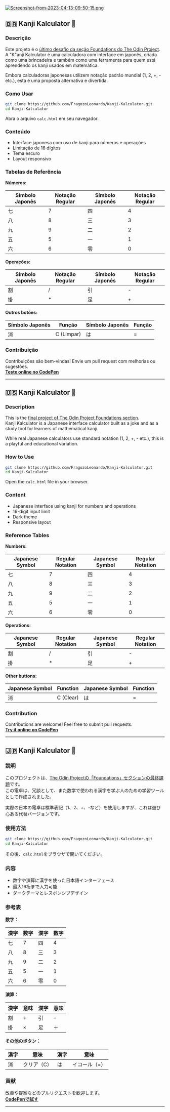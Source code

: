 [![Screenshot-from-2023-04-13-09-50-15.png](https://i.postimg.cc/44HZ1sLq/Screenshot-from-2023-04-13-09-50-15.png)](https://postimg.cc/44HZ1sLq)

## 🇧🇷 Kanji Kalculator 🧮

### Descrição

Este projeto é o [último desafio da seção Foundations do The Odin Project](https://www.theodinproject.com/lessons/foundations-calculator).  
A "K"anji Kalculator é uma calculadora com interface em japonês, criada como uma brincadeira e também como uma ferramenta para quem está aprendendo os kanji usados em matemática.

Embora calculadoras japonesas utilizem notação padrão mundial (1, 2, +, - etc.), esta é uma proposta alternativa e divertida.

### Como Usar

```bash
git clone https://github.com/FragozoLeonardo/Kanji-Kalculator.git
cd Kanji-Kalculator
```

Abra o arquivo `calc.html` em seu navegador.

### Conteúdo

- Interface japonesa com uso de kanji para números e operações  
- Limitação de 16 dígitos  
- Tema escuro  
- Layout responsivo  

### Tabelas de Referência

**Números:**

| Símbolo Japonês | Notação Regular | Símbolo Japonês | Notação Regular |
|-----------------|------------------|------------------|------------------|
| 七              | 7                | 四              | 4                |
| 八              | 8                | 三              | 3                |
| 九              | 9                | 二              | 2                |
| 五              | 5                | 一              | 1                |
| 六              | 6                | 零              | 0                |

**Operações:**

| Símbolo Japonês | Notação Regular | Símbolo Japonês | Notação Regular |
|-----------------|------------------|------------------|------------------|
| 割              | /                | 引              | -                |
| 掛              | *                | 足              | +                |

**Outros botões:**

| Símbolo Japonês | Função           | Símbolo Japonês | Função           |
|-----------------|------------------|------------------|------------------|
| 消              | C (Limpar)       | は              | =                |

### Contribuição

Contribuições são bem-vindas! Envie um pull request com melhorias ou sugestões.  
[**Teste online no CodePen**](https://codepen.io/FragozoLeo/pen/qBggJKy)

---

## 🇺🇸 Kanji Kalculator 🧮

### Description

This is the [final project of The Odin Project Foundations section](https://www.theodinproject.com/lessons/foundations-calculator).  
Kanji Kalculator is a Japanese interface calculator built as a joke and as a study tool for learners of mathematical kanji.

While real Japanese calculators use standard notation (1, 2, +, - etc.), this is a playful and educational variation.

### How to Use

```bash
git clone https://github.com/FragozoLeonardo/Kanji-Kalculator.git
cd Kanji-Kalculator
```

Open the `calc.html` file in your browser.

### Content

- Japanese interface using kanji for numbers and operations  
- 16-digit input limit  
- Dark theme  
- Responsive layout  

### Reference Tables

**Numbers:**

| Japanese Symbol | Regular Notation | Japanese Symbol | Regular Notation |
|-----------------|------------------|------------------|------------------|
| 七              | 7                | 四              | 4                |
| 八              | 8                | 三              | 3                |
| 九              | 9                | 二              | 2                |
| 五              | 5                | 一              | 1                |
| 六              | 6                | 零              | 0                |

**Operations:**

| Japanese Symbol | Regular Notation | Japanese Symbol | Regular Notation |
|-----------------|------------------|------------------|------------------|
| 割              | /                | 引              | -                |
| 掛              | *                | 足              | +                |

**Other buttons:**

| Japanese Symbol | Function          | Japanese Symbol | Function          |
|-----------------|-------------------|------------------|-------------------|
| 消              | C (Clear)         | は              | =                 |

### Contribution

Contributions are welcome! Feel free to submit pull requests.  
[**Try it online on CodePen**](https://codepen.io/FragozoLeo/pen/qBggJKy)

---

## 🇯🇵 Kanji Kalculator 🧮

### 説明

このプロジェクトは、[The Odin Projectの「Foundations」セクションの最終課題](https://www.theodinproject.com/lessons/foundations-calculator)です。  
この電卓は、冗談として、また数学で使われる漢字を学ぶ人のための学習ツールとして作成されました。

実際の日本の電卓は標準表記（1、2、+、-など）を使用しますが、これは遊び心ある代替バージョンです。

### 使用方法

```bash
git clone https://github.com/FragozoLeonardo/Kanji-Kalculator.git
cd Kanji-Kalculator
```

その後、`calc.html`をブラウザで開いてください。

### 内容

- 数字や演算に漢字を使った日本語インターフェース  
- 最大16桁まで入力可能  
- ダークテーマとレスポンシブデザイン  

### 参考表

**数字：**

| 漢字 | 数字 | 漢字 | 数字 |
|------|------|------|------|
| 七   | 7    | 四   | 4    |
| 八   | 8    | 三   | 3    |
| 九   | 9    | 二   | 2    |
| 五   | 5    | 一   | 1    |
| 六   | 6    | 零   | 0    |

**演算：**

| 漢字 | 意味 | 漢字 | 意味 |
|------|------|------|------|
| 割   | ÷    | 引   | −    |
| 掛   | ×    | 足   | ＋    |

**その他のボタン：**

| 漢字 | 意味         | 漢字 | 意味 |
|------|--------------|------|------|
| 消   | クリア（C）   | は   | イコール（=） |

### 貢献

改善や提案などのプルリクエストを歓迎します。  
[**CodePenで試す**](https://codepen.io/FragozoLeo/pen/qBggJKy)

---
